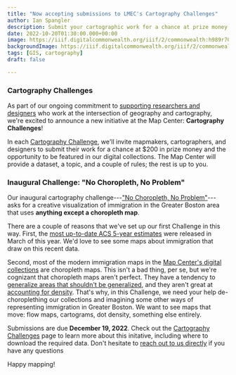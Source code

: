 ```yaml
---
title: "Now accepting submissions to LMEC's Cartography Challenges"
author: Ian Spangler
description: Submit your cartographic work for a chance at prize money & exhibition in the LMEC's digital collections!
date: 2022-10-20T01:30:00.000+00:00
image: https://iiif.digitalcommonwealth.org/iiif/2/commonwealth:h989r708n/293,988,4644,1683/pct:50/0/default.jpg
backgroundImage: https://iiif.digitalcommonwealth.org/iiif/2/commonwealth:h989r708n/293,988,4644,1683/pct:50/0/default.jpg
tags: [GIS, cartography]
draft: false

---
```


### Cartography Challenges

As part of our ongoing commitment to [supporting researchers and designers](https://www.leventhalmap.org/research/fellowships/) who work at the intersection of geography and cartography, we're excited to announce a new initiative at the Map Center: **Cartography Challenges**!

In each [Cartography Challenge](https://www.leventhalmap.org/projects/cartography-challenge/), we'll invite mapmakers, cartographers, and designers to submit their work for a chance at $200 in prize money and the opportunity to be featured in our digital collections. The Map Center will provide a dataset, a topic, and a couple of rules; the rest is up to you.

### Inaugural Challenge: "No Choropleth, No Problem"

Our inaugural cartography challenge---["No Choropleth, No Problem"](https://www.leventhalmap.org/projects/cartography-challenge/immigration-in-boston/)---asks for a creative visualization of immigration in the Greater Boston area that uses **anything except a choropleth map**.

There are a couple of reasons that we've set up our first Challenge in this way. First, the [most up-to-date ACS 5-year estimates](https://www.census.gov/programs-surveys/acs/news/data-releases/2020/release.html) were released in March of this year. We'd love to see some maps about immigration that draw on this recent data.

Second, most of the modern immigration maps in the [Map Center's digital collections](https://collections.leventhalmap.org/search?per_page=100&q=immigration) are choropleth maps. This isn't a bad thing, per se, but we're cognizant that choropleth maps aren't perfect. They have a tendency to [generalize areas that shouldn't be generalized](https://www.ncbi.nlm.nih.gov/pmc/articles/PMC7151983/), and they aren't great at [accounting for density](https://populationeducation.org/limitations-to-choropleth-maps-a-warning-on-misleading-data/). That's why, in this Challenge, we need your help de-choroplething our collections and imagining some other ways of representing immigration in Greater Boston. We want to see maps that move: flow maps, cartograms, dot density, something else entirely.

Submissions are due **December 19, 2022**. Check out the [Cartography Challenges](https://www.leventhalmap.org/projects/cartography-challenge/immigration-in-boston/) page to learn more about this initative, including where to download the required data. Don't hesitate to [reach out to us directly](https://leventhalmap.org/about/people/ian-spangler) if you have any questions

Happy mapping!